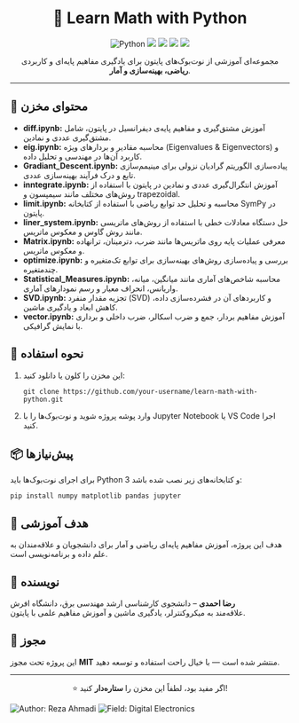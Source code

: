 <!-- README.md -->
<h1 align="center">📘 Learn Math with Python</h1>

<p align="center">
  <img src="https://img.shields.io/badge/Python-3.10-blue?logo=python" alt="Python">
  <img src="https://img.shields.io/badge/Jupyter-Notebook-orange?logo=jupyter">
  <img src="https://img.shields.io/badge/License-MIT-green?style=flat-square">
  <img src="https://img.shields.io/badge/Author-Reza%20Ahmadi-blueviolet?style=flat-square&logo=github">
  <img src="https://img.shields.io/badge/Field-Digital%20Electronics-orange?style=flat-square&logo=semver">
  
</p>

<p align="center">
  مجموعه‌ای آموزشی از نوت‌بوک‌های پایتون برای یادگیری مفاهیم پایه‌ای و کاربردی <strong>ریاضی، بهینه‌سازی و آمار</strong>.
</p>

<hr>

<h2>📂 محتوای مخزن</h2>
<ul>
  <li><strong>diff.ipynb:</strong> آموزش مشتق‌گیری و مفاهیم پایه‌ی دیفرانسیل در پایتون، شامل مشتق‌گیری عددی و نمادین.</li>
  <li><strong>eig.ipynb:</strong> محاسبه مقادیر و بردارهای ویژه (Eigenvalues & Eigenvectors) و کاربرد آن‌ها در مهندسی و تحلیل داده.</li>
  <li><strong>Gradiant_Descent.ipynb:</strong> پیاده‌سازی الگوریتم گرادیان نزولی برای مینیمم‌سازی تابع و درک فرآیند بهینه‌سازی عددی.</li>
  <li><strong>inntegrate.ipynb:</strong> آموزش انتگرال‌گیری عددی و نمادین در پایتون با استفاده از روش‌های مختلف مانند سیمپسون و trapezoidal.</li>
  <li><strong>limit.ipynb:</strong> محاسبه و تحلیل حد توابع ریاضی با استفاده از کتابخانه SymPy در پایتون.</li>
  <li><strong>liner_system.ipynb:</strong> حل دستگاه معادلات خطی با استفاده از روش‌های ماتریسی مانند روش گاوس و معکوس ماتریس.</li>
  <li><strong>Matrix.ipynb:</strong> معرفی عملیات پایه روی ماتریس‌ها مانند ضرب، دترمینان، ترانهاده و معکوس ماتریس.</li>
  <li><strong>optimize.ipynb:</strong> بررسی و پیاده‌سازی روش‌های بهینه‌سازی برای توابع تک‌متغیره و چندمتغیره.</li>
  <li><strong>Statistical_Measures.ipynb:</strong> محاسبه شاخص‌های آماری مانند میانگین، میانه، واریانس، انحراف معیار و رسم نمودارهای آماری.</li>
  <li><strong>SVD.ipynb:</strong> تجزیه مقدار منفرد (SVD) و کاربردهای آن در فشرده‌سازی داده، کاهش ابعاد و یادگیری ماشین.</li>
  <li><strong>vector.ipynb:</strong> آموزش مفاهیم بردار، جمع و ضرب اسکالر، ضرب داخلی و برداری با نمایش گرافیکی.</li>
</ul>

<h2>🚀 نحوه استفاده</h2>
<ol>
  <li>این مخزن را کلون یا دانلود کنید:
    <pre><code>git clone https://github.com/your-username/learn-math-with-python.git</code></pre>
  </li>
  <li>وارد پوشه پروژه شوید و نوت‌بوک‌ها را با Jupyter Notebook یا VS Code اجرا کنید.</li>
</ol>

<h2>📦 پیش‌نیازها</h2>
<p>برای اجرای نوت‌بوک‌ها باید Python 3 و کتابخانه‌های زیر نصب شده باشد:</p>
<pre><code>pip install numpy matplotlib pandas jupyter</code></pre>

<h2>🎯 هدف آموزشی</h2>
<p>هدف این پروژه، آموزش مفاهیم پایه‌ای ریاضی و آمار برای دانشجویان و علاقه‌مندان به علم داده و برنامه‌نویسی است.</p>

<h2>🧠 نویسنده</h2>
<p>
  <strong>رضا احمدی</strong> – دانشجوی کارشناسی ارشد مهندسی برق، دانشگاه افرش <br>
  علاقه‌مند به میکروکنترلر، یادگیری ماشین و آموزش مفاهیم علمی با پایتون.
</p>

<h2>📜 مجوز</h2>
<p>این پروژه تحت مجوز <strong>MIT</strong> منتشر شده است — با خیال راحت استفاده و توسعه دهید.</p>

<hr>
<p align="center">⭐️ اگر مفید بود، لطفاً این مخزن را <strong>ستاره‌دار</strong> کنید!</p>

![Author: Reza Ahmadi](https://img.shields.io/badge/Author-Reza%20Ahmadi-blueviolet?style=flat-square&logo=github)
![Field: Digital Electronics](https://img.shields.io/badge/Field-Digital%20Electronics-orange?style=flat-square&logo=semver)